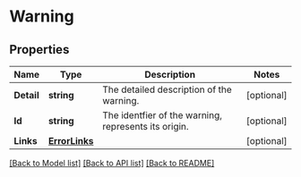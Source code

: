 # Warning

## Properties

Name | Type | Description | Notes
------------ | ------------- | ------------- | -------------
**Detail** | **string** | The detailed description of the warning. | [optional] 
**Id** | **string** | The identfier of the warning, represents its origin. | [optional] 
**Links** | [**ErrorLinks**](ErrorLinks.md) |  | [optional] 

[[Back to Model list]](../README.md#documentation-for-models) [[Back to API list]](../README.md#documentation-for-api-endpoints) [[Back to README]](../README.md)


